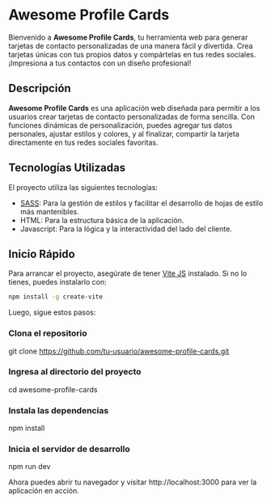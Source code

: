 # Awesome Profile Cards

Bienvenido a **Awesome Profile Cards**, tu herramienta web para generar tarjetas de contacto personalizadas de una manera fácil y divertida. Crea tarjetas únicas con tus propios datos y compártelas en tus redes sociales. ¡Impresiona a tus contactos con un diseño profesional!

## Descripción

**Awesome Profile Cards** es una aplicación web diseñada para permitir a los usuarios crear tarjetas de contacto personalizadas de forma sencilla. Con funciones dinámicas de personalización, puedes agregar tus datos personales, ajustar estilos y colores, y al finalizar, compartir la tarjeta directamente en tus redes sociales favoritas.

## Tecnologías Utilizadas

El proyecto utiliza las siguientes tecnologías:

- [SASS](https://sass-lang.com/): Para la gestión de estilos y facilitar el desarrollo de hojas de estilo más mantenibles.
- HTML: Para la estructura básica de la aplicación.
- Javascript: Para la lógica y la interactividad del lado del cliente.

## Inicio Rápido

Para arrancar el proyecto, asegúrate de tener [Vite JS](https://vitejs.dev/) instalado. Si no lo tienes, puedes instalarlo con:

```bash
npm install -g create-vite
```

Luego, sigue estos pasos:

### Clona el repositorio

git clone https://github.com/tu-usuario/awesome-profile-cards.git

### Ingresa al directorio del proyecto

cd awesome-profile-cards

### Instala las dependencias

npm install

### Inicia el servidor de desarrollo

npm run dev

Ahora puedes abrir tu navegador y visitar http://localhost:3000 para ver la aplicación en acción.
